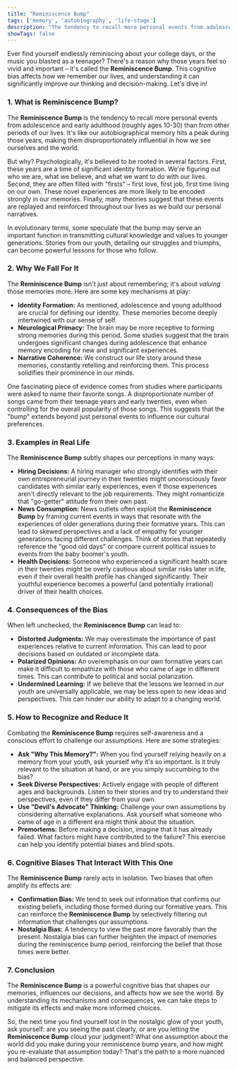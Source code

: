 ```yaml
---
title: "Reminiscence Bump"
tags: ['memory', 'autobiography', 'life-stage']
description: "The tendency to recall more personal events from adolescence and early adulthood than from other life periods."
showTags: false
---
```



Ever find yourself endlessly reminiscing about your college days, or the music you blasted as a teenager? There's a reason why those years feel so vivid and important – it's called the **Reminiscence Bump**. This cognitive bias affects how we remember our lives, and understanding it can significantly improve our thinking and decision-making. Let's dive in!

### 1. What is Reminiscence Bump?

The **Reminiscence Bump** is the tendency to recall more personal events from adolescence and early adulthood (roughly ages 10-30) than from other periods of our lives. It's like our autobiographical memory hits a peak during those years, making them disproportionately influential in how we see ourselves and the world.

But why? Psychologically, it's believed to be rooted in several factors. First, these years are a time of significant identity formation. We're figuring out who we are, what we believe, and what we want to do with our lives. Second, they are often filled with "firsts" – first love, first job, first time living on our own. These novel experiences are more likely to be encoded strongly in our memories. Finally, many theories suggest that these events are replayed and reinforced throughout our lives as we build our personal narratives.

In evolutionary terms, some speculate that the bump may serve an important function in transmitting cultural knowledge and values to younger generations. Stories from our youth, detailing our struggles and triumphs, can become powerful lessons for those who follow.

### 2. Why We Fall For It

The **Reminiscence Bump** isn't just about remembering; it's about *valuing* those memories more. Here are some key mechanisms at play:

*   **Identity Formation:** As mentioned, adolescence and young adulthood are crucial for defining our identity. These memories become deeply intertwined with our sense of self.
*   **Neurological Primacy:** The brain may be more receptive to forming strong memories during this period. Some studies suggest that the brain undergoes significant changes during adolescence that enhance memory encoding for new and significant experiences.
*   **Narrative Coherence:** We construct our life story around these memories, constantly retelling and reinforcing them. This process solidifies their prominence in our minds.

One fascinating piece of evidence comes from studies where participants were asked to name their favorite songs. A disproportionate number of songs came from their teenage years and early twenties, even when controlling for the overall popularity of those songs. This suggests that the "bump" extends beyond just personal events to influence our cultural preferences.

### 3. Examples in Real Life

The **Reminiscence Bump** subtly shapes our perceptions in many ways:

*   **Hiring Decisions:** A hiring manager who strongly identifies with their own entrepreneurial journey in their twenties might unconsciously favor candidates with similar early experiences, even if those experiences aren't directly relevant to the job requirements. They might romanticize that "go-getter" attitude from their own past.
*   **News Consumption:** News outlets often exploit the **Reminiscence Bump** by framing current events in ways that resonate with the experiences of older generations during their formative years. This can lead to skewed perspectives and a lack of empathy for younger generations facing different challenges. Think of stories that repeatedly reference the "good old days" or compare current political issues to events from the baby boomer's youth.
*   **Health Decisions:** Someone who experienced a significant health scare in their twenties might be overly cautious about similar risks later in life, even if their overall health profile has changed significantly. Their youthful experience becomes a powerful (and potentially irrational) driver of their health choices.

### 4. Consequences of the Bias

When left unchecked, the **Reminiscence Bump** can lead to:

*   **Distorted Judgments:** We may overestimate the importance of past experiences relative to current information. This can lead to poor decisions based on outdated or incomplete data.
*   **Polarized Opinions:** An overemphasis on our own formative years can make it difficult to empathize with those who came of age in different times. This can contribute to political and social polarization.
*   **Undermined Learning:** If we believe that the lessons we learned in our youth are universally applicable, we may be less open to new ideas and perspectives. This can hinder our ability to adapt to a changing world.

### 5. How to Recognize and Reduce It

Combating the **Reminiscence Bump** requires self-awareness and a conscious effort to challenge our assumptions. Here are some strategies:

*   **Ask "Why This Memory?":** When you find yourself relying heavily on a memory from your youth, ask yourself *why* it's so important. Is it truly relevant to the situation at hand, or are you simply succumbing to the bias?
*   **Seek Diverse Perspectives:** Actively engage with people of different ages and backgrounds. Listen to their stories and try to understand their perspectives, even if they differ from your own.
*   **Use "Devil's Advocate" Thinking:** Challenge your own assumptions by considering alternative explanations. Ask yourself what someone who came of age in a different era might think about the situation.
*   **Premortems:** Before making a decision, imagine that it has already failed. What factors might have contributed to the failure? This exercise can help you identify potential biases and blind spots.

### 6. Cognitive Biases That Interact With This One

The **Reminiscence Bump** rarely acts in isolation. Two biases that often amplify its effects are:

*   **Confirmation Bias:** We tend to seek out information that confirms our existing beliefs, including those formed during our formative years. This can reinforce the **Reminiscence Bump** by selectively filtering out information that challenges our assumptions.
*   **Nostalgia Bias:** A tendency to view the past more favorably than the present. Nostalgia bias can further heighten the impact of memories during the reminiscence bump period, reinforcing the belief that those times were better.

### 7. Conclusion

The **Reminiscence Bump** is a powerful cognitive bias that shapes our memories, influences our decisions, and affects how we see the world. By understanding its mechanisms and consequences, we can take steps to mitigate its effects and make more informed choices.

So, the next time you find yourself lost in the nostalgic glow of your youth, ask yourself: are you seeing the past clearly, or are you letting the **Reminiscence Bump** cloud your judgment? What one assumption about the world did you make during your reminiscence bump years, and how might you re-evaluate that assumption today? That's the path to a more nuanced and balanced perspective.

